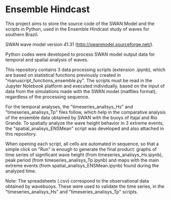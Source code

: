 # Ensemble Hindcast

This project aims to store the source code of the SWAN Model and the scripts in Python, used in the Ensemble Hindcast study of waves for southern Brazil.

SWAN wave model version 41.31 (http://swanmodel.sourceforge.net/).

Python codes were developed to process SWAN model output data for temporal and spatial analysis of waves.

This repository contains 3 data processing scripts (extension .ipynb), which are based on statistical functions previously created in "manuscript_functions_ensemble.py". The scripts must be read in the Jupyter Notebook platform and executed individually, based on the input of data from the simulations made with the SWAN model (matfiles format), regardless of the processing sequence.

For the temporal analyses, the "timeseries_analisys_Hs" and "timeseries_analisys_Tp" files follow, which help in the comparative analysis of the ensemble data obtained by SWAN with the buoys of Itajaí and Rio Grande. To spatially analyze the wave height behavior in 3 extreme events, the "spatial_analisys_ENSMean" script was developed and also attached in this repository. 

When opening each script, all cells are automated in sequence, so that a simple click on "Run" is enough to generate the final product: graphs of time series of significant wave height (from timeseries_analisys_Hs.ipynb), peak period (from timeseries_analisys_Tp.ipynb) and maps with the main extreme events (from spatial_analisys_ENSMean.ipynb) found during the analyzed time.

Note: The spreadsheets (.csv) correspond to the observational data obtained by wavebuoys. These were used to validate the time series, in the "timeseries_analisys_Hs" and "timeseries_analisys_Tp" scripts.
